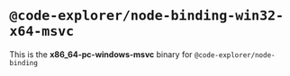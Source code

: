 # `@code-explorer/node-binding-win32-x64-msvc`

This is the **x86_64-pc-windows-msvc** binary for `@code-explorer/node-binding`
